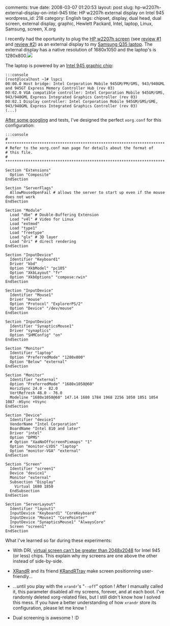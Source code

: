 comments: true
date: 2008-03-07 01:20:53
layout: post
slug: hp-w2207h-external-display-on-intel-945
title: HP w2207h external display on Intel 945
wordpress_id: 218
category: English
tags: chipset, display, dual head, dual screen, external display, graphic, Hewlett Packard, Intel, laptop, Linux, Samsung, screen, X.org

I recently had the oportunity to plug the [HP w2207h screen](http://www.amazon.com/gp/product/B00139S3U6/ref=as_li_tf_tl?ie=UTF8&tag=kevideld-20&linkCode=as2&camp=217145&creative=399381&creativeASIN=B00139S3U6) (see [review #1](http://www.anandtech.com/displays/showdoc.aspx?i=3054) and [review #2](http://www.prad.de/en/monitore/review/2007/review-hp-w2207.html)) as an external display to my [Samsung Q35 laptop](http://kevin.deldycke.com/2006/10/samsung-q35-xic-5500-tiny-review-of-a-strong-compact-laptop/). The external display has a native resolution of 1680x1050 and the laptop's is 1280x800.![](http://www.assoc-amazon.com/e/ir?t=kevideld-20&l=as2&o=1&a=B00139S3U6&camp=217145&creative=399381)

The laptop is powered by an [Intel 945 graphic chip](http://en.wikipedia.org/wiki/Intel_GMA#GMA_950):


    :::console
    [root@localhost ~]# lspci
    00:00.0 Host bridge: Intel Corporation Mobile 945GM/PM/GMS, 943/940GML and 945GT Express Memory Controller Hub (rev 03)
    00:02.0 VGA compatible controller: Intel Corporation Mobile 945GM/GMS, 943/940GML Express Integrated Graphics Controller (rev 03)
    00:02.1 Display controller: Intel Corporation Mobile 945GM/GMS/GME, 943/940GML Express Integrated Graphics Controller (rev 03)
    (...)




[After some googling](http://slforums.typo3-factory.net/lofiversion/index.php/t63508.html) and tests, I've designed the perfect `xorg.conf` for this configuration:


    :::console
    # **********************************************************************
    # Refer to the xorg.conf man page for details about the format of
    # this file.
    # **********************************************************************

    Section "Extensions"
      Option "Composite"
    EndSection

    Section "ServerFlags"
      AllowMouseOpenFail # allows the server to start up even if the mouse does not work
    EndSection

    Section "Module"
      Load "dbe" # Double-Buffering Extension
      Load "v4l" # Video for Linux
      Load "extmod"
      Load "type1"
      Load "freetype"
      Load "glx" # 3D layer
      Load "dri" # direct rendering
    EndSection

    Section "InputDevice"
      Identifier "Keyboard1"
      Driver "kbd"
      Option "XkbModel" "pc105"
      Option "XkbLayout" "fr"
      Option "XkbOptions" "compose:rwin"
    EndSection

    Section "InputDevice"
      Identifier "Mouse1"
      Driver "mouse"
      Option "Protocol" "ExplorerPS/2"
      Option "Device" "/dev/mouse"
    EndSection

    Section "InputDevice"
      Identifier "SynapticsMouse1"
      Driver "synaptics"
      Option "SHMConfig" "on"
    EndSection

    Section "Monitor"
      Identifier "laptop"
      Option "PreferredMode" "1280x800"
      Option "Below" "external"
    EndSection

    Section "Monitor"
      Identifier "external"
      Option "PreferredMode" "1680x1050@60"
      HorizSync 24.0 - 82.0
      VertRefresh 48.0 - 76.0
      Modeline "1680x1050@60" 147.14 1680 1784 1968 2256 1050 1051 1054 1087 -HSync +Vsync
    EndSection

    Section "Device"
      Identifier "device1"
      VendorName "Intel Corporation"
      BoardName "Intel 810 and later"
      Driver "intel"
      Option "DPMS"
      # Option "XaaNoOffscreenPixmaps" "1"
      Option "monitor-LVDS" "laptop"
      Option "monitor-VGA" "external"
    EndSection

    Section "Screen"
      Identifier "screen1"
      Device "device1"
      Monitor "external"
      Subsection "Display"
        Virtual 1680 1850
      EndSubsection
    EndSection

    Section "ServerLayout"
      Identifier "layout1"
      InputDevice "Keyboard1" "CoreKeyboard"
      InputDevice "Mouse1" "CorePointer"
      InputDevice "SynapticsMouse1" "AlwaysCore"
      Screen "screen1"
    EndSection




What I've learned so far during these experiments:




  * With DRI, [virtual screen can't be greater than 2048x2048](http://www.thinkwiki.org/wiki/Xorg_RandR_1.2#the_Virtual_screen) for Intel 945 (or less) chips. This explain why my screens are one above the other instead of side-by-side.


  * [XRandR](http://www.x.org/wiki/Projects/XRandR) and its friend [KRandRTray](http://www.novell.com/coolsolutions/trench/16034.html) make screen positionning user-friendly...


  * ...until you play with the `xrandr`'s "`--off`" option ! After I manually called it, this parameter disabled all my screens, forever, and at each boot. I've randomly deleted xorg-related files, but I still didn't know how I solved this mess. If you have a better understanding of how `xrandr` store its configuration, please let me know !


  * Dual screening is awesome ! :D


